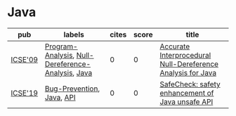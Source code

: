 # Java

|pub|labels|cites|score|title|
|---|------|-----|-----|-----|
|[ICSE'09](https://dblp.org/db/conf/icse/icse2009.html)|[Program-Analysis](Program-Analysis.md), [Null-Dereference-Analysis](Null-Dereference-Analysis.md), [Java](Java.md)|0|0|[Accurate Interprocedural Null-Dereference Analysis for Java](https://scholar.google.com/scholar?q=Accurate+Interprocedural+Null-Dereference+Analysis+for+Java)|
|[ICSE'19](https://dblp.org/db/conf/icse/icse2019.html)|[Bug-Prevention](Bug-Prevention.md), [Java](Java.md), [API](API.md)|0|0|[SafeCheck: safety enhancement of Java unsafe API](https://scholar.google.com/scholar?q=SafeCheck%3A+safety+enhancement+of+Java+unsafe+API)|
